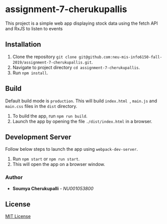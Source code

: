 # assignment-7-cherukupallis

This project is a simple web app displaying stock data using the fetch API and RxJS to listen to events 

## Installation
1. Clone the repository `git clone git@github.com:neu-mis-info6150-fall-2019/assignment-7-cherukupallis.git`.
2. Navigate to project directory `cd assignment-7-cherukupallis`.
3. Run `npm install`.

## Build
Default build mode is `production`. This will build `index.html `, `main.js` and `main.css` files in the `dist` directory.
1. To build the app, run `npm run build`.
2. Launch the app by opening the file `./dist/index.html` in a browser.

## Development Server
Follow below steps to launch the app using `webpack-dev-server`.
1. Run `npm start` or `npm run start`.
2. This will open the app on a browser window.

### Author
* **Soumya Cherukupalli** - *NU001053800*  

## License
[MIT License](https://opensource.org/licenses/MIT)

